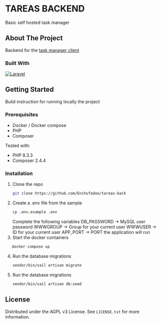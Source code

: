 # TAREAS BACKEND

Basic self hosted task manager

<!-- ABOUT THE PROJECT -->

## About The Project

Backend for the [task manager client](https://github.com/Enchufadoo/tareas-front)

### Built With

[![Laravel][Laravel.php]][Laravel-url]


<!-- GETTING STARTED -->

## Getting Started

Build instruction for running locally the project

### Prerequisites

* Docker / Docker compose
* PHP
* Composer

Tested with:

* PHP 8.3.3
* Composer 2.4.4

### Installation

1. Clone the repo
   ```sh
   git clone https://github.com/Enchufadoo/tareas-back
   ```
2. Create a .env file from the sample
   ```sh
   cp .env.example .env
   ```
   Complete the following variables
   DB_PASSWORD -> MySQL user password
   WWWGROUP -> Group for your current user
   WWWUSER -> ID for your current user
   APP_PORT -> PORT the application will run
3. Start the docker containers

```sh
   docker compose up
   ```

4. Run the database migrations
   ```sh
   vendor/bin/sail artisan migrate
   ```
5. Run the database migrations
   ```sh
   vendor/bin/sail artisan db:seed
   ```

## License

Distributed under the AGPL v3 License. See `LICENSE.txt` for more information.

[Laravel.php]: https://img.shields.io/badge/Laravel-20232A?style=for-the-badge&logo=laravel&logoColor=61DAFB

[Laravel-url]: https://laravel.com/


